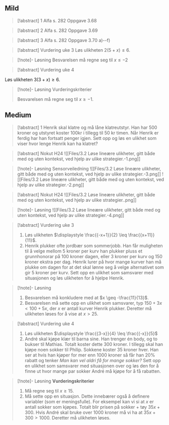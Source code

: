 

## Mild

> [!abstract] 1
> Alfa s. 282
> Oppgave 3.68

> [!abstract] 2
> Alfa s. 282
> Oppgave 3.69


> [!abstract] 3
> Alfa s. 282
> Oppgave 3.70 a)--f)


> [!abstract] Vurdering uke 3
> Løs ulikheten $2(5+x) \leq 6$.


> [!note]- Løsning 
> Besvarelsen må regne seg til $x \leq -2$



> [!abstract] Vurdering uke 4
> 
Løs ulikheten $3(3+x) \geq 6$.


> [!note]- Løsning 
> Vurderingskriterier
> 
> Besvarelsen må regne seg til $x\geq -1$.



## Medium



> [!abstract] 1
> Henrik skal klatre og må låne klatreutstyr. Han har 500 kroner og utstyret koster 100kr i tillegg til 50 kr timen. Når Henrik er ferdig har han fortsatt penger igjen. Sett opp og løs en ulikhet som viser hvor lenge Henrik kan ha klatret?

> [!abstract] Nokut H24
> ![[Files/3.2 Løse lineære ulikheter, gitt både med og uten kontekst, ved hjelp av ulike strategier.-1.png]]


> [!note]- Løsning 
> Sensorveiledning
> ![[Files/3.2 Løse lineære ulikheter, gitt både med og uten kontekst, ved hjelp av ulike strategier.-3.png]]
> ![[Files/3.2 Løse lineære ulikheter, gitt både med og uten kontekst, ved hjelp av ulike strategier.-2.png]]





> [!abstract] Nokut H24
> ![[Files/3.2 Løse lineære ulikheter, gitt både med og uten kontekst, ved hjelp av ulike strategier..png]]

> [!note]- Løsning 
> ![[Files/3.2 Løse lineære ulikheter, gitt både med og uten kontekst, ved hjelp av ulike strategier.-4.png]]




> [!abstract] Vurdering uke 3
> 1. Løs ulikheten $\displaystyle \frac{{-x+1}}{2} \leq \frac{{x+11}}{11}$.
> 2. Henrik plukker ofte jordbær som sommerjobb. Han får muligheten til å velge mellom 5 kroner per kurv han plukker pluss et grunnhonorar på 100 kroner dagen, eller 3 kroner per kurv og 150 kroner ekstra per dag. Henrik lurer på hvor mange kurver han må plukke om dagen for at det skal lønne seg å velge alternativet som gir 5 kroner per kurv. Sett opp en ulikhet som samsvarer med situasjonen og løs ulikheten for å hjelpe Henrik.


> [!note]- Løsning 
> 1. Besvarelsen må konkludere med at $x \geq -\frac{11}{13}$.
> 2. Besvarelsen må sette opp en ulikhet som samsvarer, typ $150+3x < 100 + 5x$, der $x$ er antall kurver Henrik plukker. Deretter må ulikheten løses for å vise at $x > 25$.



> [!abstract] Vurdering uke 4
> 1. Løs ulikheten $\displaystyle \frac{{3-x}}{4} \leq \frac{{-x}}{5}$
> 2. André skal kjøpe klær til barna sine. Han trenger én body, og to bukser til Mathias. Totalt koster dette 300 kroner. I tillegg skal han kjøpe noen sokker til Philip. Sokkene koster 35 kroner hver. Han ser at hvis han kjøper for mer enn 1000 kroner så får han 20% rabatt og tenker *Man kan vel aldri få for mange sokker?* Sett opp en ulikhet som samsvarer med situasjonen over og løs den for å finne ut hvor mange par sokker André må kjøpe for å få rabatten.


> [!note]- Løsning 
>  **Vurderingskriterier**
>  1. Må regne seg til $x \geq 15$.
>  2. Må sette opp en situasjon. Dette innebærer også å definere variabler (som er meningsfulle). For eksempel kan vi si at $x$ er antall sokker som kjøpes. Totalt blir prisen på sokker + tøy $35x+ 300$. Hvis André skal bruke over 1000 kroner må vi ha at $35x + 300 > 1000$. Deretter må ulikheten løses.
